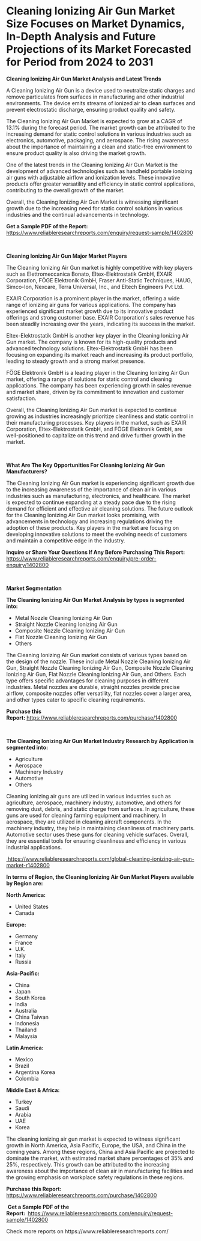<p><h1>Cleaning Ionizing Air Gun Market Size Focuses on Market Dynamics, In-Depth Analysis and Future Projections of its Market Forecasted for Period from 2024 to 2031</h1></p><p><strong>Cleaning Ionizing Air Gun Market Analysis and Latest Trends</strong></p>
<p><p>A Cleaning Ionizing Air Gun is a device used to neutralize static charges and remove particulates from surfaces in manufacturing and other industrial environments. The device emits streams of ionized air to clean surfaces and prevent electrostatic discharge, ensuring product quality and safety.</p><p>The Cleaning Ionizing Air Gun Market is expected to grow at a CAGR of 13.1% during the forecast period. The market growth can be attributed to the increasing demand for static control solutions in various industries such as electronics, automotive, packaging, and aerospace. The rising awareness about the importance of maintaining a clean and static-free environment to ensure product quality is also driving the market growth.</p><p>One of the latest trends in the Cleaning Ionizing Air Gun Market is the development of advanced technologies such as handheld portable ionizing air guns with adjustable airflow and ionization levels. These innovative products offer greater versatility and efficiency in static control applications, contributing to the overall growth of the market.</p><p>Overall, the Cleaning Ionizing Air Gun Market is witnessing significant growth due to the increasing need for static control solutions in various industries and the continual advancements in technology.</p></p>
<p><strong>Get a Sample PDF of the Report:&nbsp;</strong> <a href="https://www.reliableresearchreports.com/enquiry/request-sample/1402800">https://www.reliableresearchreports.com/enquiry/request-sample/1402800</a></p>
<p>&nbsp;</p>
<p><strong>Cleaning Ionizing Air Gun Major Market Players</strong></p>
<p><p>The Cleaning Ionizing Air Gun market is highly competitive with key players such as Elettromeccanica Bonato, Eltex-Elektrostatik GmbH, EXAIR Corporation, FÖGE Elektronik GmbH, Fraser Anti-Static Techniques, HAUG, Simco-Ion, Nexcare, Terra Universal, Inc., and Eltech Engineers Pvt Ltd.</p><p>EXAIR Corporation is a prominent player in the market, offering a wide range of ionizing air guns for various applications. The company has experienced significant market growth due to its innovative product offerings and strong customer base. EXAIR Corporation's sales revenue has been steadily increasing over the years, indicating its success in the market.</p><p>Eltex-Elektrostatik GmbH is another key player in the Cleaning Ionizing Air Gun market. The company is known for its high-quality products and advanced technology solutions. Eltex-Elektrostatik GmbH has been focusing on expanding its market reach and increasing its product portfolio, leading to steady growth and a strong market presence.</p><p>FÖGE Elektronik GmbH is a leading player in the Cleaning Ionizing Air Gun market, offering a range of solutions for static control and cleaning applications. The company has been experiencing growth in sales revenue and market share, driven by its commitment to innovation and customer satisfaction.</p><p>Overall, the Cleaning Ionizing Air Gun market is expected to continue growing as industries increasingly prioritize cleanliness and static control in their manufacturing processes. Key players in the market, such as EXAIR Corporation, Eltex-Elektrostatik GmbH, and FÖGE Elektronik GmbH, are well-positioned to capitalize on this trend and drive further growth in the market.</p></p>
<p>&nbsp;</p>
<p><strong>What Are The Key Opportunities For Cleaning Ionizing Air Gun Manufacturers?</strong></p>
<p><p>The Cleaning Ionizing Air Gun market is experiencing significant growth due to the increasing awareness of the importance of clean air in various industries such as manufacturing, electronics, and healthcare. The market is expected to continue expanding at a steady pace due to the rising demand for efficient and effective air cleaning solutions. The future outlook for the Cleaning Ionizing Air Gun market looks promising, with advancements in technology and increasing regulations driving the adoption of these products. Key players in the market are focusing on developing innovative solutions to meet the evolving needs of customers and maintain a competitive edge in the industry.</p></p>
<p><strong>Inquire or Share Your Questions If Any Before Purchasing This Report:</strong> <a href="https://www.reliableresearchreports.com/enquiry/pre-order-enquiry/1402800">https://www.reliableresearchreports.com/enquiry/pre-order-enquiry/1402800</a></p>
<p>&nbsp;</p>
<p><strong>Market Segmentation</strong></p>
<p><strong>The Cleaning Ionizing Air Gun Market Analysis by types is segmented into:</strong></p>
<p><ul><li>Metal Nozzle Cleaning Ionizing Air Gun</li><li>Straight Nozzle Cleaning Ionizing Air Gun</li><li>Composite Nozzle Cleaning Ionizing Air Gun</li><li>Flat Nozzle Cleaning Ionizing Air Gun</li><li>Others</li></ul></p>
<p><p>The Cleaning Ionizing Air Gun market consists of various types based on the design of the nozzle. These include Metal Nozzle Cleaning Ionizing Air Gun, Straight Nozzle Cleaning Ionizing Air Gun, Composite Nozzle Cleaning Ionizing Air Gun, Flat Nozzle Cleaning Ionizing Air Gun, and Others. Each type offers specific advantages for cleaning purposes in different industries. Metal nozzles are durable, straight nozzles provide precise airflow, composite nozzles offer versatility, flat nozzles cover a larger area, and other types cater to specific cleaning requirements.</p></p>
<p><strong>Purchase this Report:&nbsp;</strong><a href="https://www.reliableresearchreports.com/purchase/1402800">https://www.reliableresearchreports.com/purchase/1402800</a></p>
<p>&nbsp;</p>
<p><strong>The Cleaning Ionizing Air Gun Market Industry Research by Application is segmented into:</strong></p>
<p><ul><li>Agriculture</li><li>Aerospace</li><li>Machinery Industry</li><li>Automotive</li><li>Others</li></ul></p>
<p><p>Cleaning ionizing air guns are utilized in various industries such as agriculture, aerospace, machinery industry, automotive, and others for removing dust, debris, and static charge from surfaces. In agriculture, these guns are used for cleaning farming equipment and machinery. In aerospace, they are utilized in cleaning aircraft components. In the machinery industry, they help in maintaining cleanliness of machinery parts. Automotive sector uses these guns for cleaning vehicle surfaces. Overall, they are essential tools for ensuring cleanliness and efficiency in various industrial applications.</p></p>
<p><a href="https://www.reliableresearchreports.com/global-cleaning-ionizing-air-gun-market-r1402800">&nbsp;https://www.reliableresearchreports.com/global-cleaning-ionizing-air-gun-market-r1402800</a></p>
<p><strong>In terms of Region, the Cleaning Ionizing Air Gun Market Players available by Region are:</strong></p>
<p>
    <p> <strong> North America: </strong>
        <ul>
            <li>United States</li>
            <li>Canada</li>
        </ul>
        </p> 
    <p> <strong> Europe: </strong>
        <ul>
            <li>Germany</li>
            <li>France</li>
            <li>U.K.</li>
            <li>Italy</li>
            <li>Russia</li>
        </ul>
        </p> 
    <p> <strong> Asia-Pacific: </strong>
        <ul>
            <li>China</li>
            <li>Japan</li>
            <li>South Korea</li>
            <li>India</li>
            <li>Australia</li>
            <li>China Taiwan</li>
            <li>Indonesia</li>
            <li>Thailand</li>
            <li>Malaysia</li>
        </ul>
        </p> 
    <p> <strong> Latin America: </strong>
        <ul>
            <li>Mexico</li>
            <li>Brazil</li>
            <li>Argentina Korea</li>
            <li>Colombia</li>
        </ul>
        </p> 
    <p> <strong> Middle East & Africa: </strong>
        <ul>
            <li>Turkey</li>
            <li>Saudi</li>
            <li>Arabia</li>
            <li>UAE</li>
            <li>Korea</li>
        </ul>
    </p>
    </p>
<p><p>The cleaning ionizing air gun market is expected to witness significant growth in North America, Asia Pacific, Europe, the USA, and China in the coming years. Among these regions, China and Asia Pacific are projected to dominate the market, with estimated market share percentages of 35% and 25%, respectively. This growth can be attributed to the increasing awareness about the importance of clean air in manufacturing facilities and the growing emphasis on workplace safety regulations in these regions.</p></p>
<p><strong>Purchase this Report: </strong><a href="https://www.reliableresearchreports.com/purchase/1402800">https://www.reliableresearchreports.com/purchase/1402800</a></p>
<p>&nbsp;<strong>Get a Sample PDF of the Report:&nbsp;&nbsp;</strong><a href="https://www.reliableresearchreports.com/enquiry/request-sample/1402800">https://www.reliableresearchreports.com/enquiry/request-sample/1402800</a></p>
<p><strong></strong></p>
<p>Check more reports on https://www.reliableresearchreports.com/</p>